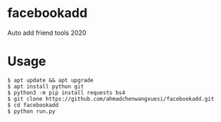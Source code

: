 # facebookadd

Auto add friend tools 2020
# Usage </br>
```
$ apt update && apt upgrade
$ apt install python git
$ python3 -m pip install requests bs4
$ git clone https://github.com/ahmadchenwangxuesi/facebookadd.git
$ cd facebookadd
$ python run.py
```
